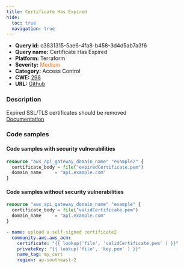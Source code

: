 ```yaml
---
title: Certificate Has Expired
hide:
  toc: true
  navigation: true
---
```


<style>
  .highlight .hll {
    background-color: #ff171742;
  }
  .md-content {
    max-width: 1100px;
    margin: 0 auto;
  }
</style>

-   **Query id:** c3831315-5ae6-4fa8-b458-3d4d5ab7a3f6
-   **Query name:** Certificate Has Expired
-   **Platform:** Terraform
-   **Severity:** <span style="color:#ff7213">Medium</span>
-   **Category:** Access Control
-   **CWE:** <a href="https://cwe.mitre.org/data/definitions/298.html" onclick="newWindowOpenerSafe(event, 'https://cwe.mitre.org/data/definitions/298.html')">298</a>
-   **URL:** [Github](https://github.com/Checkmarx/kics/tree/master/assets/queries/terraform/aws/certificate_has_expired)

### Description
Expired SSL/TLS certificates should be removed<br>
[Documentation](https://registry.terraform.io/providers/hashicorp/aws/latest/docs/resources/api_gateway_rest_api)

### Code samples
#### Code samples with security vulnerabilities
```tf title="Positive test num. 1 - tf file" hl_lines="2"
resource "aws_api_gateway_domain_name" "example2" {
  certificate_body = file("expiredCertificate.pem")
  domain_name     = "api.example.com"
}


```


#### Code samples without security vulnerabilities
```tf title="Negative test num. 1 - tf file"
resource "aws_api_gateway_domain_name" "example" {
  certificate_body = file("validCertificate.pem")
  domain_name     = "api.example.com"
}


```
```yaml title="Negative test num. 2 - yaml file"
- name: upload a self-signed certificate2
  community.aws.aws_acm:
    certificate: "{{ lookup('file', 'validCertificate.pem' ) }}"
    privateKey: "{{ lookup('file', 'key.pem' ) }}"
    name_tag: my_cert
    region: ap-southeast-2

```
